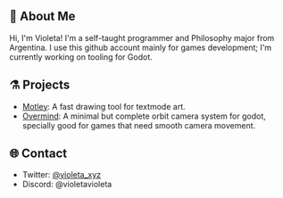 ## 💫 About Me

Hi, I'm Violeta! I'm a self-taught programmer and Philosophy major from Argentina. I use this github account mainly for games development; I'm currently working on tooling for Godot.

## ⚗️ Projects

- [Motley](https://github.com/VioletaSaravia/Motley): A fast drawing tool for textmode art.
- [Overmind](https://github.com/VioletaSaravia/Overmind): A minimal but complete orbit camera system for godot, specially good for games that need smooth camera movement.

## 🌐 Contact

- Twitter: [@violeta_xyz](https://x.com/violeta_xyz)
- Discord: @violetavioleta
